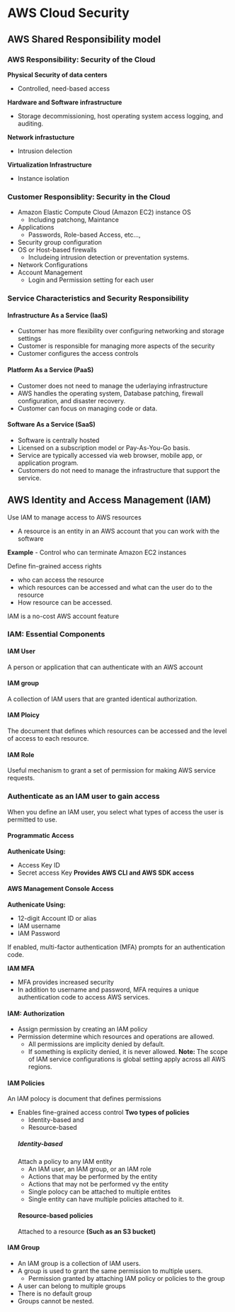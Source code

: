 # AWS Cloud Security
## AWS Shared Responsibility model
### AWS Responsibility: Security of the Cloud
**Physical Security of data centers**
- Controlled, need-based access
  
**Hardware and Software infrastructure**
- Storage decommissioning, host operating system access logging, and auditing.
  
**Network infrastucture**
- Intrusion delection
  
**Virtualization Infrastructure**
- Instance isolation
### Customer Responsiblity: Security in the Cloud
- Amazon Elastic Compute Cloud (Amazon EC2) instance OS
  - Including patchong, Maintance
- Applications
  - Passwords, Role-based Access, etc...,
- Security group configuration
- OS or Host-based firewalls
  - Includeing intrusion detection or preventation systems.
- Network Configurations
- Account Management
  - Login and Permission setting for each user

### Service Characteristics and Security Responsibility
#### Infrastructure As a Service (IaaS)
- Customer has more flexibility over configuring networking and storage settings
- Customer is responsible for managing more aspects of the security
- Customer configures the access controls
#### Platform As a Service (PaaS)
- Customer does not need to manage the uderlaying infrastructure
- AWS handles the operating system, Database patching, firewall configuration, and disaster recovery.
- Customer can focus on managing code or data.
#### Software As a Service (SaaS)
- Software is centrally hosted
- Licensed on a subscription model or Pay-As-You-Go basis.
- Service are typically accessed via web browser, mobile app, or application program.
- Customers do not need to manage the infrastructure that support the service.
## AWS Identity and Access Management (IAM)
Use IAM to manage access to AWS resources
- A resource is an entity in an AWS account that you can work with the software
  
**Example** - Control who can terminate Amazon EC2 instances

Define fin-grained access rights
- who can access the resource
- which resources can be accessed and what can the user do to the resource
- How resource can be accessed.

IAM is a no-cost AWS account feature

### IAM: Essential Components
#### IAM User
A person or application that can authenticate with an AWS account
#### IAM group
A collection of IAM users that are granted identical authorization.
#### IAM Ploicy
The document that defines which resources can be accessed and the level of access to each resource.
#### IAM Role
Useful mechanism to grant a set of permission for making AWS service requests.
### Authenticate as an IAM user to gain access
When you define an IAM user, you select what types of access the user is permitted to use.
#### Programmatic Access
**Authenicate Using:**
- Access Key ID
- Secret access Key
**Provides AWS CLI and AWS SDK access**
#### AWS Management Console Access
**Authenicate Using:**
- 12-digit Account ID or alias
- IAM username
- IAM Password

If enabled, multi-factor authentication (MFA) prompts for an authentication code.

**IAM MFA**
- MFA provides increased security
- In addition to username and password, MFA requires a unique authentication code to access AWS services.

#### IAM: Authorization
- Assign permission by creating an IAM policy
- Permission determine which resources and operations are allowed.
  - All permissions are implicity denied by default.
  - If something is explicity denied, it is never allowed.
**Note:** The scope of IAM service configurations is global setting apply across all AWS regions.
#### IAM Policies
An IAM polocy is document that defines permissions
- Enables fine-grained access control
**Two types of policies**
  - Identity-based and
  - Resource-based
  ##### Identity-based
  Attach a policy to any IAM entity
  - An IAM user, an IAM group, or an IAM role
  - Actions that may be performed by the entity
  - Actions that may not be performed vy the entity
  - Single polocy can be attached to multiple entites
  - Single entity can have multiple policies attached to it.
  #### Resource-based policies
  Attached to a resource **(Such as an S3 bucket)**
#### IAM Group
- An IAM group is a collection of IAM users.
- A group is used to grant the same permission to multiple users.
  - Permission granted by attaching IAM policy or policies to the group
- A user can belong to multiple groups
- There is no default group
- Groups cannot be nested.
  
